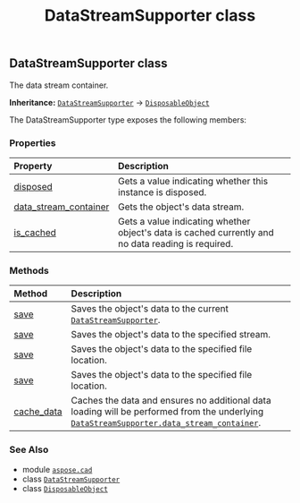 ﻿---
title: DataStreamSupporter class
second_title: Aspose.CAD for Python via .NET API References
description: 
type: docs
weight: 110
url: /python-net/aspose.cad/datastreamsupporter/
is_root: false
---

## DataStreamSupporter class

The data stream container.



**Inheritance:** [`DataStreamSupporter`](/cad/python-net/aspose.cad/datastreamsupporter) → 
[`DisposableObject`](/cad/python-net/aspose.cad/disposableobject)



The DataStreamSupporter type exposes the following members:

### Properties
| Property | Description |
| :- | :- |
| [disposed](/cad/python-net/aspose.cad/datastreamsupporter/disposed) | Gets a value indicating whether this instance is disposed. |
| [data_stream_container](/cad/python-net/aspose.cad/datastreamsupporter/data_stream_container) | Gets the object's data stream. |
| [is_cached](/cad/python-net/aspose.cad/datastreamsupporter/is_cached) | Gets a value indicating whether object's data is cached currently and no data reading is required. |


### Methods
| Method | Description |
| :- | :- |
| [save](/cad/python-net/aspose.cad/datastreamsupporter/save/#) | Saves the object's data to the current [`DataStreamSupporter`](/cad/python-net/aspose.cad/datastreamsupporter). |
| [save](/cad/python-net/aspose.cad/datastreamsupporter/save/#io.RawIOBase) | Saves the object's data to the specified stream. |
| [save](/cad/python-net/aspose.cad/datastreamsupporter/save/#str) | Saves the object's data to the specified file location. |
| [save](/cad/python-net/aspose.cad/datastreamsupporter/save/#str-bool) | Saves the object's data to the specified file location. |
| [cache_data](/cad/python-net/aspose.cad/datastreamsupporter/cache_data/#) | Caches the data and ensures no additional data loading will be performed from the underlying [`DataStreamSupporter.data_stream_container`](/cad/python-net/aspose.cad/datastreamsupporter#data_stream_container). |



### See Also
* module [`aspose.cad`](..)
* class [`DataStreamSupporter`](/cad/python-net/aspose.cad/datastreamsupporter)
* class [`DisposableObject`](/cad/python-net/aspose.cad/disposableobject)
